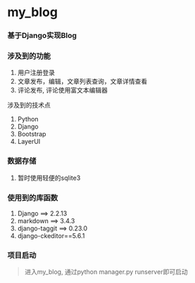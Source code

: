 # my_blog
### 基于Django实现Blog
### 涉及到的功能
1. 用户注册登录
2. 文章发布，编辑，文章列表查询，文章详情查看
3. 评论发布, 评论使用富文本编辑器


涉及到的技术点
1. Python
2. Django
3. Bootstrap
4. LayerUI

### 数据存储
1. 暂时使用轻便的sqlite3

### 使用到的库函数
1. Django ==> 2.2.13
2. markdown ==> 3.4.3
3. django-taggit ==> 0.23.0
4. django-ckeditor==5.6.1

### 项目启动
> 进入my_blog, 通过python manager.py runserver即可启动